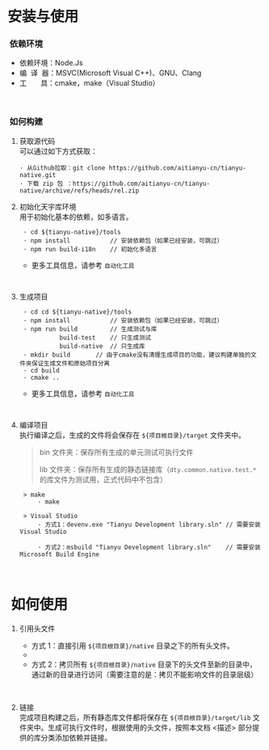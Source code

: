 # 安装与使用

### &nbsp;依赖环境

- 依赖环境：Node.Js
- 编&nbsp;&nbsp;译&nbsp;&nbsp;器：MSVC(Microsoft Visual C++)、GNU、Clang
- 工&nbsp;&nbsp;&nbsp;&nbsp;&nbsp;&nbsp;&nbsp;具：cmake，make（Visual Studio）

&nbsp;

### &nbsp;如何构建

1. 获取源代码  
   可以通过如下方式获取：

   ```
   · 从Github拉取：git clone https://github.com/aitianyu-cn/tianyu-native.git
   · 下载 zip 包 ：https://github.com/aitianyu-cn/tianyu-native/archive/refs/heads/rel.zip
   ```

2. 初始化天宇库环境  
   用于初始化基本的依赖，如多语言。

   ```
    · cd ${tianyu-native}/tools
    · npm install           // 安装依赖包（如果已经安装，可跳过）
    · npm run build-i18n    // 初始化多语言
   ```

   - 更多工具信息，请参考 `自动化工具`

     ` `

3. 生成项目

   ```
    · cd cd ${tianyu-native}/tools
    · npm install           // 安装依赖包（如果已经安装，可跳过）
    · npm run build         // 生成测试与库
              build-test    // 只生成测试
              build-native  // 只生成库
    · mkdir build       // 由于cmake没有清理生成项目的功能，建议构建单独的文件夹保证生成文件和原始项目分离
    · cd build
    · cmake ..
   ```

   - 更多工具信息，请参考 `自动化工具`

     ` `

4. 编译项目  
   执行编译之后，生成的文件将会保存在 `${项目根目录}/target` 文件夹中。

   > bin 文件夹：保存所有生成的单元测试可执行文件
   >
   > lib 文件夹：保存所有生成的静态链接库（`dty.common.native.test.*` 的库文件为测试用，正式代码中不包含）

   ```
    > make
        · make

    > Visual Studio
        · 方式1：devenv.exe "Tianyu Development library.sln" // 需要安装 Visual Studio

        · 方式2：msbuild "Tianyu Development library.sln"    // 需要安装 Microsoft Build Engine
   ```

&nbsp;

# &nbsp;如何使用

1. 引用头文件

   - 方式 1：直接引用 `${项目根目录}/native` 目录之下的所有头文件。
   -
   - 方式 2：拷贝所有 `${项目根目录}/native` 目录下的头文件至新的目录中，通过新的目录进行访问（需要注意的是：拷贝不能影响文件的目录层级）

   &nbsp;

2. 链接  
   完成项目构建之后，所有静态库文件都将保存在 `${项目根目录}/target/lib` 文件夹中。生成可执行文件时，根据使用的头文件，按照本文档 <描述> 部分提供的库分类添加依赖并链接。

   &nbsp;
